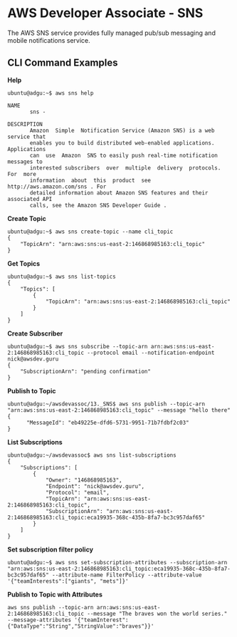 # AWS Developer Associate - SNS
The AWS SNS service provides fully managed pub/sub messaging and mobile notifications service.

## CLI Command Examples
**Help**
```
ubuntu@adgu:~$ aws sns help

NAME
       sns -

DESCRIPTION
       Amazon  Simple  Notification Service (Amazon SNS) is a web service that
       enables you to build distributed web-enabled applications. Applications
       can  use  Amazon  SNS to easily push real-time notification messages to
       interested subscribers  over  multiple  delivery  protocols.  For  more
       information  about  this  product  see  http://aws.amazon.com/sns . For
       detailed information about Amazon SNS features and their associated API
       calls, see the Amazon SNS Developer Guide .

```

**Create Topic**
```
ubuntu@adgu:~$ aws sns create-topic --name cli_topic
{
    "TopicArn": "arn:aws:sns:us-east-2:146868985163:cli_topic"
}
```

**Get Topics**
```
ubuntu@adgu:~$ aws sns list-topics
{
    "Topics": [
        {
            "TopicArn": "arn:aws:sns:us-east-2:146868985163:cli_topic"
        } 
    ]
}

```

**Create Subscriber**
```
ubuntu@adgu:~$ aws sns subscribe --topic-arn arn:aws:sns:us-east-2:146868985163:cli_topic --protocol email --notification-endpoint nick@awsdev.guru
{
    "SubscriptionArn": "pending confirmation"
}
```

**Publish to Topic**
```
ubuntu@adgu:~/awsdevassoc/13._SNS$ aws sns publish --topic-arn "arn:aws:sns:us-east-2:146868985163:cli_topic" --message "hello there"
{
      "MessageId": "eb49225e-dfd6-5731-9951-71b7fdbf2c03"
}

```

**List Subscriptions**
```
ubuntu@adgu:~/awsdevassoc$ aws sns list-subscriptions
{
    "Subscriptions": [
        {
            "Owner": "146868985163", 
            "Endpoint": "nick@awsdev.guru", 
            "Protocol": "email", 
            "TopicArn": "arn:aws:sns:us-east-2:146868985163:cli_topic", 
            "SubscriptionArn": "arn:aws:sns:us-east-2:146868985163:cli_topic:eca19935-368c-435b-8fa7-bc3c957daf65"
        }
    ]
}
```

**Set subscription filter policy**
```
ubuntu@adgu:~$ aws sns set-subscription-attributes --subscription-arn "arn:aws:sns:us-east-2:146868985163:cli_topic:eca19935-368c-435b-8fa7-bc3c957daf65" --attribute-name FilterPolicy --attribute-value '{"teamInterests":["giants", "mets"]}'
```

**Publish to Topic with Attributes**
```
aws sns publish --topic-arn arn:aws:sns:us-east-2:146868985163:cli_topic --message "The braves won the world series." --message-attributes '{"teamInterest":{"DataType":"String","StringValue":"braves"}}'
```

